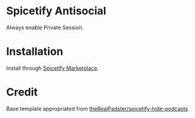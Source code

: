 # Spicetify Antisocial

Always enable Private Session.

# Installation

Install through [Spicetify Marketplace](https://github.com/spicetify/spicetify-marketplace/wiki/Installation).

# Credit

Base template appropriated from [theRealPadster/spicetify-hide-podcasts](https://github.com/theRealPadster/spicetify-hide-podcasts).
